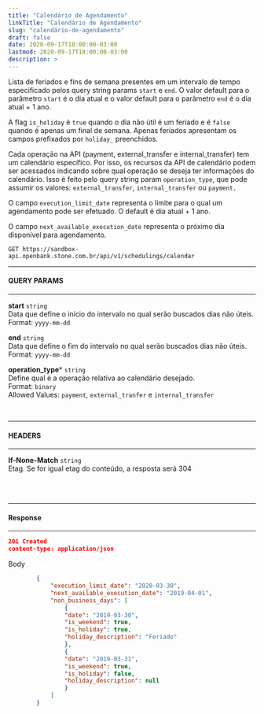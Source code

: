 ```yaml
---
title: "Calendário de Agendamento"
linkTitle: "Calendário de Agendamento"
slug: "calendário-de-agendamento"
draft: false
date: 2020-09-17T18:00:00-03:00
lastmod: 2020-09-17T18:00:00-03:00
description: >
---
```

Lista de feriados e fins de semana presentes em um intervalo de tempo especificado pelos query string params `start` e `end`. O valor default para o parâmetro `start` é o dia atual e o valor default para o parâmetro `end` é o dia atual + 1 ano.

A flag `is_holiday` é `true` quando o dia não útil é um feriado e é `false` quando é apenas um final de semana. Apenas feriados apresentam os campos prefixados por `holiday_` preenchidos.

Cada operação na API (payment, external_transfer e internal_transfer) tem um calendário específico. Por isso, os recursos da API de calendário podem ser acessados indicando sobre qual operação se deseja ter informações do calendário. Isso é feito pelo query string param `operation_type`, que pode assumir os valores: `external_transfer`, `internal_transfer` ou `payment.`

O campo `execution_limit_date` representa o limite para o qual um agendamento pode ser efetuado. O default é dia atual + 1 ano.

O campo `next_available_execution_date` representa o próximo dia disponível para agendamento.

```http
GET https://sandbox-api.openbank.stone.com.br/api/v1/schedulings/calendar
```

---

#### **QUERY PARAMS**

---

**start** `string`
<br>Data que define o início do intervalo no qual serão buscados dias não úteis.
<br>Format: `yyyy-mm-dd`

**end** `string`
<br>Data que define o fim do intervalo no qual serão buscados dias não úteis.
<br>Format: `yyyy-mm-dd`

**operation_type*** `string`
<br>Define qual é a operação relativa ao calendário desejado.
<br>Format: `binary`
<br>Allowed Values: `payment`, `external_tranfer` e `internal_transfer`

<br>

---

#### **HEADERS**

---

**If-None-Match** `string`
<br>Etag. Se for igual etag do conteúdo, a resposta será 304

<br>
<br>

---

#### **Response**

---

```JSON
201 Created
content-type: application/json
```
Body

```JSON
        {
            "execution_limit_date": "2020-03-30",
            "next_available_execution_date": "2019-04-01",
            "non_business_days": [
                {
                "date": "2019-03-30",
                "is_weekend": true,
                "is_holiday": true,
                "holiday_description": "Feriado"
                },
                {
                "date": "2019-03-31",
                "is_weekend": true,
                "is_holiday": false,
                "holiday_description": null
                }
            ]
        }
```
